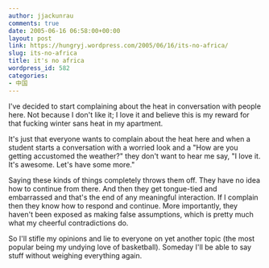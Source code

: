 ```yaml
---
author: jjackunrau
comments: true
date: 2005-06-16 06:58:00+00:00
layout: post
link: https://hungryj.wordpress.com/2005/06/16/its-no-africa/
slug: its-no-africa
title: it's no africa
wordpress_id: 582
categories:
- 中国
---
```


I've decided to start complaining about the heat in conversation with people here.  Not because I don't like it; I love it and believe this is my reward for that fucking winter sans heat in my apartment.
  

  
It's just that everyone wants to complain about the heat here and when a student starts a conversation with a worried look and a "How are you getting accustomed the weather?" they don't want to hear me say, "I love it.  It's awesome.  Let's have some more."  
  

  
Saying these kinds of things completely throws them off.  They have no idea how to continue from there.  And then they get tongue-tied and embarrassed and that's the end of any meaningful interaction.  If I complain then they know how to respond and continue. More importantly, they haven't been exposed as making false assumptions, which is pretty much what my cheerful contradictions do.
  

  
So I'll stifle my opinions and lie to everyone on yet another topic (the most popular being my undying love of basketball).  Someday I'll be able to say stuff without weighing everything again.
